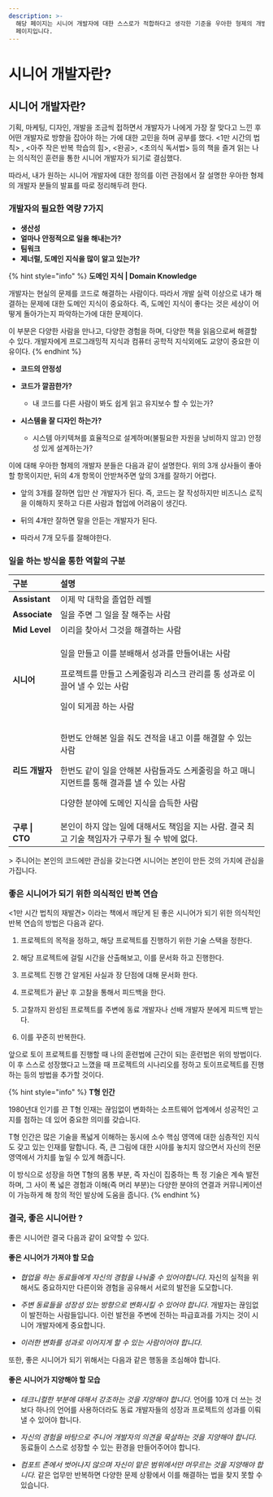```yaml
---
description: >-
  해당 페이지는 시니어 개발자에 대한 스스로가 적합하다고 생각한 기준을 우아한 형제의 개발자 분들이 설명해주신 글을 정리한 주관성이 담긴
  페이지입니다.
---
```


# 시니어 개발자란?

## 시니어 개발자란?

 기획, 마케팅, 디자인, 개발을 조금씩 접하면서 개발자가 나에게 가장 잘 맞다고 느낀 후 어떤 개발자로 방향을 잡아야 하는 가에 대한 고민을 하며 공부를 했다. &lt;1만 시간의 법칙&gt; , &lt;아주 작은 반복 학습의 힘&gt;, &lt;완공&gt;, &lt;초의식 독서법&gt; 등의 책을 즐겨 읽는 나는 의식적인 훈련을 통한 시니어 개발자가 되기로 결심했다.

 따라서, 내가 원하는 시니어 개발자에 대한 정의를 이런 관점에서 잘 설명한 우아한 형제의 개발자 분들의 발표를 따로 정리해두려 한다.

### 개발자의 필요한 역량 7가지

* **생산성** 
* **얼마나 안정적으로 일을 해내는가?**
* **팀워크**
* **제너럴, 도메인  지식을 많이 알고 있는가?**

{% hint style="info" %}
**도메인 지식 \| Domain Knowledge**

 개발자는 현실의 문제를 코드로 해결하는 사람이다. 따라서 개발 실력 이상으로 내가 해결하는 문제에 대한 도메인 지식이 중요하다. 즉, 도메인 지식이 좋다는 것은 세상이 어떻게 돌아가는지 파악하는가에 대한 문제이다.

 이 부분은 다양한 사람을 만나고, 다양한 경험을 하며, 다양한 책을 읽음으로써 해결할 수 있다. 개발자에게 프로그래밍적 지식과 컴퓨터 공학적 지식외에도 교양이 중요한 이유이다.
{% endhint %}

* **코드의 안정성**
* **코드가 깔끔한가?**
  * 내 코드를 다른 사람이 봐도 쉽게 읽고 유지보수 할 수 있는가?
* **시스템을 잘 디자인 하는가?**

  * 시스템 아키텍쳐를 효율적으로 설계하며\(불필요한 자원을 낭비하지 않고\) 안정성 있게 설계하는가?

이에 대해 우아한 형제의 개발자 분들은 다음과 같이 설명한다. 위의 3개 상사들이 좋아할 항목이지만, 뒤의 4개 항목이 안받쳐주면 앞의 3개를 잘하기 어렵다.

* 앞의 3개를 잘하면 입만 산 개발자가 된다. 즉, 코드는 잘 작성하지만 비즈니스 로직을 이해하지 못하고 다른 사람과 협업에 어려움이 생긴다.

* 뒤의 4개만 잘하면 말을 안듣는 개발자가 된다. 

* 따라서 7개 모두를 잘해야한다.

### 일을 하는 방식을 통한 역할의 구분 

<table>
  <thead>
    <tr>
      <th style="text-align:left">&#xAD6C;&#xBD84;</th>
      <th style="text-align:left">&#xC124;&#xBA85;</th>
    </tr>
  </thead>
  <tbody>
    <tr>
      <td style="text-align:left"><b>Assistant</b>
      </td>
      <td style="text-align:left">&#xC774;&#xC81C; &#xB9C9; &#xB300;&#xD559;&#xC744; &#xC878;&#xC5C5;&#xD55C;
        &#xB808;&#xBCA8;</td>
    </tr>
    <tr>
      <td style="text-align:left"><b>Associate</b>
      </td>
      <td style="text-align:left">&#xC77C;&#xC744; &#xC8FC;&#xBA74; &#xADF8; &#xC77C;&#xC744; &#xC798; &#xD574;&#xC8FC;&#xB294;
        &#xC0AC;&#xB78C;</td>
    </tr>
    <tr>
      <td style="text-align:left"><b>Mid Level</b>
      </td>
      <td style="text-align:left">&#xC774;&#xB9AC;&#xC744; &#xCC3E;&#xC544;&#xC11C; &#xADF8;&#xAC83;&#xC744;
        &#xD574;&#xACB0;&#xD558;&#xB294; &#xC0AC;&#xB78C;</td>
    </tr>
    <tr>
      <td style="text-align:left"><b>&#xC2DC;&#xB2C8;&#xC5B4;</b>
      </td>
      <td style="text-align:left">
        <p>&#xC77C;&#xC744; &#xB9CC;&#xB4E4;&#xACE0; &#xC774;&#xB97C; &#xBD84;&#xBC30;&#xD574;&#xC11C;
          &#xC131;&#xACFC;&#xB97C; &#xB9CC;&#xB4E4;&#xC5B4;&#xB0B4;&#xB294; &#xC0AC;&#xB78C;</p>
        <p>&#xD504;&#xB85C;&#xC81D;&#xD2B8;&#xB97C; &#xB9CC;&#xB4E4;&#xACE0; &#xC2A4;&#xCF00;&#xC904;&#xB9C1;&#xACFC;
          &#xB9AC;&#xC2A4;&#xD06C; &#xAD00;&#xB9AC;&#xB97C; &#xD1B5; &#xC131;&#xACFC;&#xB85C;
          &#xC774;&#xB04C;&#xC5B4; &#xB0BC; &#xC218; &#xC788;&#xB294; &#xC0AC;&#xB78C;</p>
        <p>&#xC77C;&#xC774; &#xB418;&#xAC8C;&#xB054; &#xD558;&#xB294; &#xC0AC;&#xB78C;</p>
      </td>
    </tr>
    <tr>
      <td style="text-align:left"><b>&#xB9AC;&#xB4DC; &#xAC1C;&#xBC1C;&#xC790;</b>
      </td>
      <td style="text-align:left">
        <p>&#xD55C;&#xBC88;&#xB3C4; &#xC548;&#xD574;&#xBCF8; &#xC77C;&#xC744; &#xC918;&#xB3C4;
          &#xACAC;&#xC801;&#xC744; &#xB0B4;&#xACE0; &#xC774;&#xB97C; &#xD574;&#xACB0;&#xD560;
          &#xC218; &#xC788;&#xB294; &#xC0AC;&#xB78C;</p>
        <p>&#xD55C;&#xBC88;&#xB3C4; &#xAC19;&#xC774; &#xC77C;&#xC744; &#xC548;&#xD574;&#xBCF8;
          &#xC0AC;&#xB78C;&#xB4E4;&#xACFC;&#xB3C4; &#xC2A4;&#xCF00;&#xC904;&#xB9C1;&#xC744;
          &#xD558;&#xACE0; &#xB9E4;&#xB2C8;&#xC9C0;&#xBA3C;&#xD2B8;&#xB97C; &#xD1B5;&#xD574;
          &#xACB0;&#xACFC;&#xB97C; &#xB0BC; &#xC218; &#xC788;&#xB294; &#xC0AC;&#xB78C;</p>
        <p>&#xB2E4;&#xC591;&#xD55C; &#xBD84;&#xC57C;&#xC5D0; &#xB3C4;&#xBA54;&#xC778;
          &#xC9C0;&#xC2DD;&#xC744; &#xC2B5;&#xB4DD;&#xD55C; &#xC0AC;&#xB78C;</p>
      </td>
    </tr>
    <tr>
      <td style="text-align:left"><b>&#xAD6C;&#xB8E8; | CTO</b>
      </td>
      <td style="text-align:left">&#xBCF8;&#xC778;&#xC774; &#xD558;&#xC9C0; &#xC54A;&#xB294; &#xC77C;&#xC5D0;
        &#xB300;&#xD574;&#xC11C;&#xB3C4; &#xCC45;&#xC784;&#xC744; &#xC9C0;&#xB294;
        &#xC0AC;&#xB78C;. &#xACB0;&#xAD6D; &#xCD5C;&#xACE0; &#xAE30;&#xC220; &#xCC45;&#xC784;&#xC790;&#xAC00;
        &#xAD6C;&#xB8E8;&#xAC00; &#xB420; &#xC218; &#xBC16;&#xC5D0; &#xC5C6;&#xB2E4;.</td>
    </tr>
  </tbody>
</table>> 주니어는 본인의 코드에만 관심을 갖는다면 시니어는 본인이 만든 것의 가치에 관심을 가집니다.

### 좋은 시니어가 되기 위한 의식적인 반복 연습

 &lt;1만 시간 법칙의 재발견&gt; 이라는 책에서 깨닫게 된 좋은 시니어가 되기 위한 의식적인 반복 연습의 방법은 다음과 같다.

1. 프로젝트의 목적을 정하고, 해당 프로젝트를 진행하기 위한 기술 스택을 정한다.

2. 해당 프로젝트에 걸릴 시간을 산출해보고, 이를 문서화 하고 진행한다.

3. 프로젝트 진행 간 알게된 사실과 장 단점에 대해 문서화 한다.

4. 프로젝트가 끝난 후 고찰을 통해서 피드백을 한다.

5. 고찰까지 완성된 프로젝트를 주변에 동료 개발자나 선배 개발자 분에게 피드백 받는다.

6. 이를 꾸준히 반복한다. 

앞으로 토이 프로젝트를 진행할 때 나의 훈련법에 근간이 되는 훈련법은 위의 방법이다. 이 후 스스로 성장했다고 느꼈을 때  프로젝트의 시나리오를 정하고 토이프로젝트를 진행하는 등의 방법을 추가할 것이다. 

{% hint style="info" %}
**T형 인간**

1980년대 인기를 끈 T형 인재는 끊임없이 변화하는 소프트웨어 업계에서 성공적인 고지를 점하는 데 있어 중요한 의미를 갖습니다.

T형 인간은 많은 기술을 폭넓게 이해하는 동시에 소수 핵심 영역에 대한 심층적인 지식도 갖고 있는 인재를 말합니다. 즉, 큰 그림에 대한 시야를 놓치지 않으면서 자신의 전문 영역에서 가치를 높일 수 있게 해줍니다.

 이 방식으로 성장을 하면 T형의 몸통 부분, 즉 자신이 집중하는 특 정 기술은 계속 발전하며, 그 사이 폭 넓은 경험과 이해\(즉 머리 부분\)는 다양한 분야의 연결과 커뮤니케이션이 가능하게 해 창의 적인 발상에 도움을 줍니다. 
{% endhint %}

### 결국, 좋은 시니어란 ?

 좋은 시니어란 결국 다음과 같이 요약할 수 있다.

#### 좋은 시니어가 가져야 할 모습 

* _협업을 하는 동료들에게 자신의 경험을 나눠줄 수 있어야합니다_. 자신의 실적을 위해서도 중요하지만 다른이와 경험을 공유해서 서로의 발전을 도모합니다.

* _주변 동료들을 성장성 있는 방향으로 변화시킬 수 있어야 합니다_. 개발자는 끊임없이 발전하는 사람들입니다. 이런 발전을 주변에 전하는 파급효과를 가지는 것이 시니어 개발자에게 중요합니다.

* _이러한 변화를 성과로 이어지게 할 수 있는 사람이어야 합니다_. 

 또한, 좋은 시니어가 되기 위해서는 다음과 같은 행동을 조심해야 합니다.

#### 좋은 시니어가 지양해야 할 모습 

* _테크니컬한 부분에 대해서 강조하는 것을 지양해야 합니다_. 언어를 10개 더 쓰는 것보다 하나의 언어를 사용하더라도 동료 개발자들의 성장과 프로젝트의 성과를 이뤄낼 수 있어야 합니다.

* _자신의 경험을 바탕으로 주니어 개발자의 의견을 묵살하는 것을 지양해야 합니다_. 동료들이 스스로 성장할 수 있는 환경을 만들어주어야 합니다.

* _컴포트 존에서 벗어나지 않으며 자신이 맡은 범위에서만 머무르는 것을 지양해야 합니다._ 같은 업무만 반복하면 다양한 문제 상황에서 이를 해결하는 법을 찾지 못할 수 있습니다.




